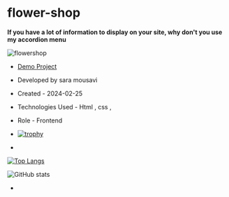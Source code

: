 # flower-shop


**If you have a lot of information to display on your site, why don't you use my accordion menu**

![flowershop](https://github.com/saaramousavi/flower-shop/assets/159664750/320c5587-f31e-40b0-bda5-6ac863bac5e8)


- [Demo Project](https://saaramousavi.github.io/flower-shop/)

- Developed by sara mousavi

- Created - 2024-02-25

- Technologies Used - Html , css , 

- Role - Frontend
- [![trophy](https://github-profile-trophy.vercel.app/?username=saaramousavi)](https://github.com/ryo-ma/github-profile-trophy)
- 
[![Top Langs](https://github-readme-stats.vercel.app/api/top-langs/?username=saaramousavi)](https://github.com/anuraghazra/github-readme-stats)

![GitHub stats](https://github-readme-stats.vercel.app/api?username=saaramousavi&show_icons=true&count_private=true)  


- 
